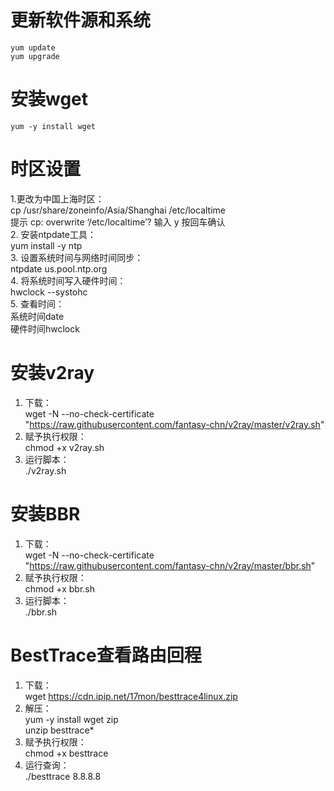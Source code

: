 # 更新软件源和系统
	yum update  
	yum upgrade
# 安装wget
	yum -y install wget
# 时区设置
1.更改为中国上海时区：  
	cp /usr/share/zoneinfo/Asia/Shanghai /etc/localtime  
	 提示 cp: overwrite ‘/etc/localtime’?  输入 y 按回车确认  
2. 安装ntpdate工具：  
 yum install -y ntp  
3. 设置系统时间与网络时间同步：  
 ntpdate us.pool.ntp.org  
4. 将系统时间写入硬件时间：  
 hwclock --systohc  
5. 查看时间：  
 系统时间date  
 硬件时间hwclock
# 安装v2ray
1. 下载：  
 wget -N --no-check-certificate "https://raw.githubusercontent.com/fantasy-chn/v2ray/master/v2ray.sh"  
2. 赋予执行权限：  
 chmod +x v2ray.sh  
3. 运行脚本：  
 ./v2ray.sh  
# 安装BBR
1. 下载：  
 wget -N --no-check-certificate "https://raw.githubusercontent.com/fantasy-chn/v2ray/master/bbr.sh"  
2. 赋予执行权限：  
 chmod +x bbr.sh  
3. 运行脚本：  
 ./bbr.sh  
# BestTrace查看路由回程
1. 下载：  
 wget https://cdn.ipip.net/17mon/besttrace4linux.zip  
2. 解压：  
 yum -y install wget zip  
 unzip besttrace*  
3. 赋予执行权限：  
 chmod +x besttrace  
4. 运行查询：  
 ./besttrace 8.8.8.8
